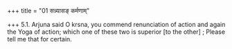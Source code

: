 +++
title = "01 सन्न्यासङ् कर्मणाम्"

+++
5.1. Arjuna said O krsna, you commend renunciation of action and again
the Yoga of action; which one of these two is superior \[to the other\]
; Please tell me that for certain.
